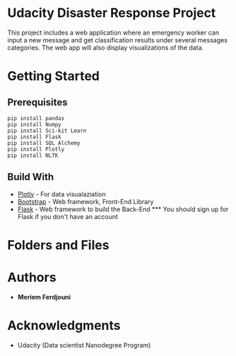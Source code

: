 # Udacity Disaster Response Project 

This project includes a web application where an emergency worker can input a new message and get classification results under several messages categories. The web app will also display visualizations of the data.

# Getting Started
## Prerequisites
```
pip install pandas 
pip install Numpy
pip install Sci-kit Learn
pip install Flask 
pip install SQL Alchemy
pip install Plotly
pip install NLTK

```
## Build With

* [Plotly](https://plotly.com) - For data visualaziation 
* [Bootstrap](https://getbootstrap.com) - Web framework, Front-End Library 
* [Flask](https://flask.palletsprojects.com/en/1.1.x/) - Web framework to build the Back-End
*** You should sign up for Flask if you don't have an account

# Folders and Files

# Authors 
* **Meriem Ferdjouni**

# Acknowledgments

* Udacity (Data scientist Nanodegree Program)
